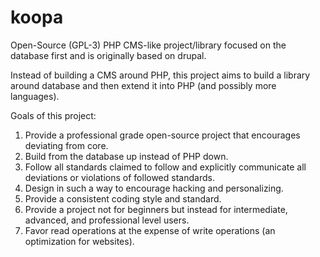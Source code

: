 # koopa
Open-Source (GPL-3) PHP CMS-like project/library focused on the database first and is originally based on drupal.

Instead of building a CMS around PHP, this project aims to build a library around database and then extend it into PHP (and possibly more languages).

Goals of this project:
1) Provide a professional grade open-source project that encourages deviating from core.
2) Build from the database up instead of PHP down.
3) Follow all standards claimed to follow and explicitly communicate all deviations or violations of followed standards.
4) Design in such a way to encourage hacking and personalizing.
5) Provide a consistent coding style and standard.
6) Provide a project not for beginners but instead for intermediate, advanced, and professional level users.
7) Favor read operations at the expense of write operations (an optimization for websites).
